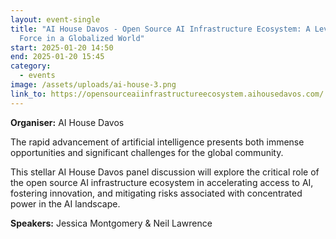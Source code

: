 ```yaml
---
layout: event-single
title: "AI House Davos - Open Source AI Infrastructure Ecosystem: A Leveling
  Force in a Globalized World"
start: 2025-01-20 14:50
end: 2025-01-20 15:45
category:
  - events
image: /assets/uploads/ai-house-3.png
link_to: https://opensourceaiinfrastructureecosystem.aihousedavos.com/
---
```

**Organiser:** AI House Davos

The rapid advancement of artificial intelligence presents both immense opportunities and significant challenges for the global community.

This stellar AI House Davos panel discussion will explore the critical role of the open source AI infrastructure ecosystem in accelerating access to AI, fostering innovation, and mitigating risks associated with concentrated power in the AI landscape.

**S﻿peakers:** Jessica Montgomery & Neil Lawrence